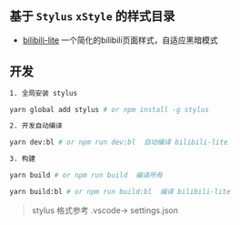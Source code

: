 ## 基于 `Stylus` `xStyle` 的样式目录

- [bilibili-lite](bilibili-lite/README.md) 一个简化的bilibili页面样式，自适应黑暗模式

## 开发

``` sh
1. 全局安装 stylus

yarn global add stylus # or npm install -g stylus

2. 开发自动编译

yarn dev:bl # or npm run dev:bl  自动编译 bilibili-lite

3. 构建

yarn build # or npm run build  编译所有

yarn build:bl # or npm run build:bl  编译 bilibili-lite
```

> stylus 格式参考 .vscode-> settings.json
